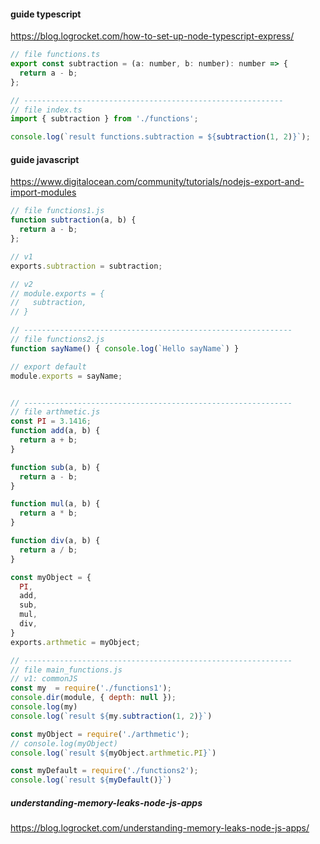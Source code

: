 #### guide typescript
https://blog.logrocket.com/how-to-set-up-node-typescript-express/
```js
// file functions.ts
export const subtraction = (a: number, b: number): number => {
  return a - b;
};

// ----------------------------------------------------------
// file index.ts
import { subtraction } from './functions';

console.log(`result functions.subtraction = ${subtraction(1, 2)}`);
```

#### guide javascript
https://www.digitalocean.com/community/tutorials/nodejs-export-and-import-modules
```js
// file functions1.js
function subtraction(a, b) {
  return a - b;
};

// v1
exports.subtraction = subtraction;

// v2
// module.exports = {
//   subtraction,
// }

// ------------------------------------------------------------
// file functions2.js
function sayName() { console.log(`Hello sayName`) }

// export default
module.exports = sayName;


// ------------------------------------------------------------
// file arthmetic.js
const PI = 3.1416;
function add(a, b) {
  return a + b;
}

function sub(a, b) {
  return a - b;
}

function mul(a, b) {
  return a * b;
}

function div(a, b) {
  return a / b;
}

const myObject = {
  PI,
  add,
  sub,
  mul,
  div,
}
exports.arthmetic = myObject;

// ------------------------------------------------------------
// file main_functions.js
// v1: commonJS
const my  = require('./functions1');
console.dir(module, { depth: null });
console.log(my)
console.log(`result ${my.subtraction(1, 2)}`)

const myObject = require('./arthmetic');
// console.log(myObject)
console.log(`result ${myObject.arthmetic.PI}`)

const myDefault = require('./functions2');
console.log(`result ${myDefault()}`)
```
##### understanding-memory-leaks-node-js-apps
https://blog.logrocket.com/understanding-memory-leaks-node-js-apps/